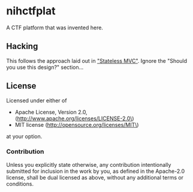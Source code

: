 nihctfplat
==========

A CTF platform that was invented here.

Hacking
-------

This follows the approach laid out in ["Stateless MVC"](https://www.tedinski.com/2018/09/11/stateless-mvc.html). Ignore the "Should you use this design?" section...

License
-------

Licensed under either of

-	Apache License, Version 2.0, (http://www.apache.org/licenses/LICENSE-2.0\)
-	MIT license (http://opensource.org/licenses/MIT\)

at your option.

### Contribution

Unless you explicitly state otherwise, any contribution intentionally submitted for inclusion in the work by you, as defined in the Apache-2.0 license, shall be dual licensed as above, without any additional terms or conditions.
